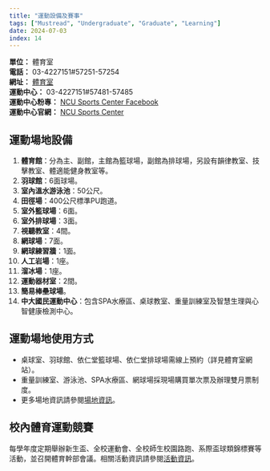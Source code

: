```yaml
---
title: "運動設備及賽事"
tags: ["Mustread", "Undergraduate", "Graduate", "Learning"]
date: 2024-07-03
index: 14
---
```


**單位：** 體育室  
**電話：** 03-4227151#57251-57254  
**網址：** [體育室](http://www.pe.ncu.edu.tw/ncupe/web/main/index)  
**運動中心：** 03-4227151#57481-57485  
**運動中心粉專：** [NCU Sports Center Facebook](https://www.facebook.com/NCUSportsCenter)  
**運動中心官網：** [NCU Sports Center](http://sportscenter.ncu.edu.tw/)

## 運動場地設備

1. **體育館**：分為主、副館，主館為籃球場，副館為排球場，另設有韻律教室、技擊教室、體適能健身教室等。
2. **羽球館**：6面球場。
3. **室內溫水游泳池**：50公尺。
4. **田徑場**：400公尺標準PU跑道。
5. **室外籃球場**：6面。
6. **室外排球場**：3面。
7. **視聽教室**：4間。
8. **網球場**：7面。
9. **網球練習牆**：1面。
10. **人工岩場**：1座。
11. **溜冰場**：1座。
12. **運動器材室**：2間。
13. **簡易棒壘球場**。
14. **中大國民運動中心**：包含SPA水療區、桌球教室、重量訓練室及智慧生理與心智健康檢測中心。

## 運動場地使用方式

- 桌球室、羽球館、依仁堂籃球場、依仁堂排球場需線上預約（詳見體育室網站）。
- 重量訓練室、游泳池、SPA水療區、網球場採現場購買單次票及辦理雙月票制度。
- 更多場地資訊請參閱[場地資訊](http://www.pe.ncu.edu.tw/ncupe/web/main/venue.php)。

## 校內體育運動競賽

每學年度定期舉辦新生盃、全校運動會、全校師生校園路跑、系際盃球類錦標賽等活動，並召開體育幹部會議。相關活動資訊請參閱[活動資訊](http://www.pe.ncu.edu.tw/ncupe/web/main/calender.php)。
